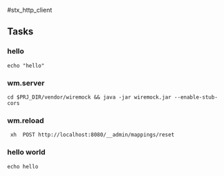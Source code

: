 #stx_http_client


## Tasks 

### hello
```
echo "hello"
```

### wm.server

```
cd $PRJ_DIR/vendor/wiremock && java -jar wiremock.jar --enable-stub-cors
```

### wm.reload

```
 xh  POST http://localhost:8080/__admin/mappings/reset  

```

### hello world

```
echo hello
```